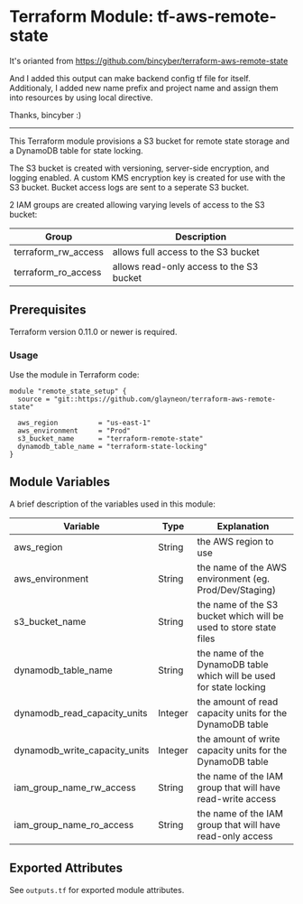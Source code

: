 # Terraform Module: tf-aws-remote-state

It's orianted from https://github.com/bincyber/terraform-aws-remote-state

And I added this output can make backend config tf file for itself.
Additionaly, I added new name prefix and project name and assign them into resources by using local directive.

Thanks, bincyber :)

--------------------------------------------------------------------------------------

This Terraform module provisions a S3 bucket for remote state storage and a DynamoDB table for state locking.

The S3 bucket is created with versioning, server-side encryption, and logging enabled. A custom KMS encryption key is created for use with the S3 bucket. Bucket access logs are sent to a seperate S3 bucket.

2 IAM groups are created allowing varying levels of access to the S3 bucket:

| Group | Description
| -------- | --------
| terraform_rw_access | allows full access to the S3 bucket
| terraform_ro_access | allows read-only access to the S3 bucket


## Prerequisites

Terraform version 0.11.0 or newer is required.


### Usage

Use the module in Terraform code:

    module "remote_state_setup" {
      source = "git::https://github.com/glayneon/terraform-aws-remote-state"

      aws_region          = "us-east-1"
      aws_environment     = "Prod"
      s3_bucket_name      = "terraform-remote-state"
      dynamodb_table_name = "terraform-state-locking"
    }


## Module Variables

A brief description of the variables used in this module:

| Variable | Type | Explanation
| -------- | -------- | --------
| aws_region | String | the AWS region to use
| aws_environment | String | the name of the AWS environment (eg. Prod/Dev/Staging)
| s3_bucket_name | String | the name of the S3 bucket which will be used to store state files
| dynamodb_table_name | String | the name of the DynamoDB table which will be used for state locking
| dynamodb_read_capacity_units | Integer | the amount of read capacity units for the DynamoDB table
| dynamodb_write_capacity_units | Integer | the amount of write capacity units for the DynamoDB table
| iam_group_name_rw_access | String | the name of the IAM group that will have read-write access
| iam_group_name_ro_access | String | the name of the IAM group that will have read-only access


## Exported Attributes

See `outputs.tf` for exported module attributes.
